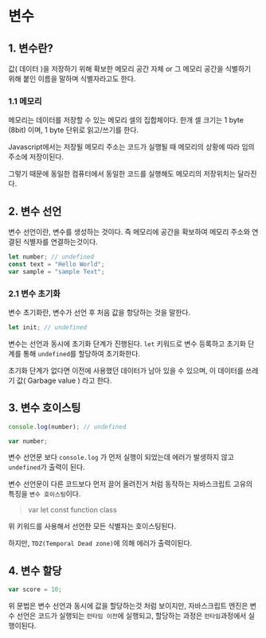 # 변수

## 1. 변수란?

값( 데이터 )을 저장하기 위해 확보한 메모리 공간 자체 or 그 메모리 공간을 식별하기 위해 붙인 이름을 말하며 식별자라고도 한다.

### 1.1 메모리

메모리는 데이터를 저장할 수 있는 메모리 셀의 집합체이다. 한개 셀 크기는 1 byte (8bit) 이며, 1 byte 단위로 읽고/쓰기를 한다.

Javascript에서는 저장될 메모리 주소는 코드가 실행될 때 메모리의 상황에 따라 임의 주소에 저장이된다.

그렇기 때문에 동일한 컴퓨터에서 동일한 코드를 실행해도 메모리의 저장위치는 달라진다.

## 2. 변수 선언

변수 선언이란, 변수를 생성하는 것이다. 즉 메모리에 공간을 확보하여 메모리 주소와 연결된 식별자를 연결하는것이다.

```javascript
let number; // undefined
const text = "Hello World";
var sample = "sample Text";
```

### 2.1 변수 초기화

변수 초기화란, 변수가 선언 후 처음 값을 항당하는 것을 말한다.

```javascript
let init; // undefined
```

변수는 선언과 동시에 초기화 단계가 진행된다. `let` 키워드로 변수 등록하고 초기화 단계를 통해 `undefined`를 할당하여 초기화한다.

초기화 단계가 없다면 이전에 사용했던 데이터가 남아 있을 수 있으며, 이 데이터를 쓰레기 값( Garbage value ) 라고 한다.

## 3. 변수 호이스팅

```javascript
console.log(number); // undefined

var number;
```

변수 선언문 보다 `console.log` 가 먼저 실행이 되었는데 에러가 발생하지 않고 `undefined`가 출력이 된다.

변수 선언문이 다른 코드보다 먼저 끌어 올려진거 처럼 동작하는 자바스크립트 고유의 특징을 `변수 호이스팅`이다.

> var let const function class

위 키워드를 사용해서 선언한 모든 식별자는 호이스팅된다.

하지만, `TDZ(Temporal Dead zone)`에 의해 에러가 출력이된다.

## 4. 변수 할당

```javascript
var score = 10;
```

위 문법은 변수 선언과 동시에 값을 할당하는것 처럼 보이지만, 자바스크립트 엔진은 변수 선언은 코드가 실행되는 `런타임 이전`에 실행되고, 할당하는 과정은 `런타임`과정에서 실행이된다.
